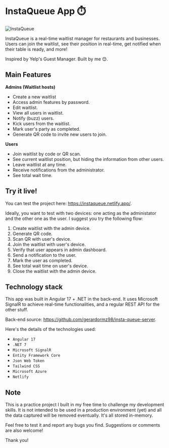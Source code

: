 # InstaQueue App ⏱️

![InstaQueue](https://github.com/gerardormz98/insta-queue-ui/assets/20232727/d85d36d3-db1c-4cd5-bba4-dd6d536fa37b)

InstaQueue is a real-time waitlist manager for restaurants and businesses. Users can join the waitlist, see their position in real-time, get notified when their table is ready, and more!

Inspired by Yelp's Guest Manager. Built by me 😊.

## Main Features
**Admins (Waitlist hosts)**

 - Create a new waitlist
 - Access admin features by password.
 - Edit waitlist.
 - View all users in waitlist.
 - Notify (buzz) users.
 - Kick users from the waitlist.
 - Mark user's party as completed.
 - Generate QR code to invite new users to join.

**Users**

 - Join waitlist by code or QR scan.
 - See current waitlist position, but hiding the information from other users.
 - Leave waitlist at any time.
 - Receive notifications from the administrator.
 - See total wait time.

## Try it live!
You can test the project here: https://instaqueue.netlify.app/. 

Ideally, you want to test with two devices: one acting as the administator and the other one as the user. I suggest you try the following flow:

 1. Create waitlist with the admin device.
 2. Generate QR code.
 3. Scan QR with user's device.
 4. Join the waitlist with user's device.
 5. Verify that user appears in admin dashboard.
 6. Send a notification to the user.
 7. Mark the user as completed.
 8. See total wait time on user's device.
 9. Close the waitlist with the admin device.

## Technology stack
This app was built in Angular 17 + .NET in the back-end. It uses Microsoft SignalR to achieve real-time functionalities, and a regular REST API for the other stuff.

Back-end source: https://github.com/gerardormz98/insta-queue-server.

Here's the details of the technologies used:

 - `Angular 17`
 - `.NET 7`
 - `Microsoft SignalR`
 - `Entity Framework Core`
 - `Json Web Token`
 - `Tailwind CSS`
 - `Microsoft Azure`
 - `Netlify`

## Note 
This is a practice project I built in my free time to challenge my development skills. It is not intended to be used in a production environment (yet) and all the data captured will be removed eventually. It's all stored in-memory.

Feel free to test it and report any bugs you find. Suggestions or comments are also welcome!

Thank you!

